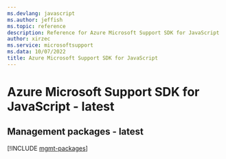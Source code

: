 ```yaml
---
ms.devlang: javascript
ms.author: jeffish
ms.topic: reference
description: Reference for Azure Microsoft Support SDK for JavaScript
author: xirzec
ms.service: microsoftsupport
ms.data: 10/07/2022
title: Azure Microsoft Support SDK for JavaScript
---
```

# Azure Microsoft Support SDK for JavaScript - latest

## Management packages - latest
[!INCLUDE [mgmt-packages](microsoft-support-mgmt-index.md)]